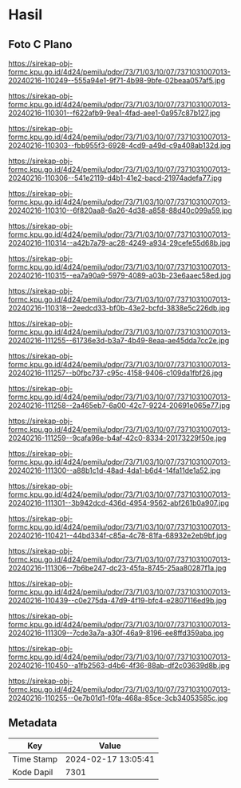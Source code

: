# Hasil

## Foto C Plano

https://sirekap-obj-formc.kpu.go.id/4d24/pemilu/pdpr/73/71/03/10/07/7371031007013-20240216-110249--555a94e1-9f71-4b98-9bfe-02beaa057af5.jpg

https://sirekap-obj-formc.kpu.go.id/4d24/pemilu/pdpr/73/71/03/10/07/7371031007013-20240216-110301--f622afb9-9ea1-4fad-aee1-0a957c87b127.jpg

https://sirekap-obj-formc.kpu.go.id/4d24/pemilu/pdpr/73/71/03/10/07/7371031007013-20240216-110303--fbb955f3-6928-4cd9-a49d-c9a408ab132d.jpg

https://sirekap-obj-formc.kpu.go.id/4d24/pemilu/pdpr/73/71/03/10/07/7371031007013-20240216-110306--541e2119-d4b1-41e2-bacd-21974adefa77.jpg

https://sirekap-obj-formc.kpu.go.id/4d24/pemilu/pdpr/73/71/03/10/07/7371031007013-20240216-110310--6f820aa8-6a26-4d38-a858-88d40c099a59.jpg

https://sirekap-obj-formc.kpu.go.id/4d24/pemilu/pdpr/73/71/03/10/07/7371031007013-20240216-110314--a42b7a79-ac28-4249-a934-29cefe55d68b.jpg

https://sirekap-obj-formc.kpu.go.id/4d24/pemilu/pdpr/73/71/03/10/07/7371031007013-20240216-110315--ea7a90a9-5979-4089-a03b-23e6aaec58ed.jpg

https://sirekap-obj-formc.kpu.go.id/4d24/pemilu/pdpr/73/71/03/10/07/7371031007013-20240216-110318--2eedcd33-bf0b-43e2-bcfd-3838e5c226db.jpg

https://sirekap-obj-formc.kpu.go.id/4d24/pemilu/pdpr/73/71/03/10/07/7371031007013-20240216-111255--61736e3d-b3a7-4b49-8eaa-ae45dda7cc2e.jpg

https://sirekap-obj-formc.kpu.go.id/4d24/pemilu/pdpr/73/71/03/10/07/7371031007013-20240216-111257--b0fbc737-c95c-4158-9406-c109da1fbf26.jpg

https://sirekap-obj-formc.kpu.go.id/4d24/pemilu/pdpr/73/71/03/10/07/7371031007013-20240216-111258--2a465eb7-6a00-42c7-9224-20691e065e77.jpg

https://sirekap-obj-formc.kpu.go.id/4d24/pemilu/pdpr/73/71/03/10/07/7371031007013-20240216-111259--9cafa96e-b4af-42c0-8334-20173229f50e.jpg

https://sirekap-obj-formc.kpu.go.id/4d24/pemilu/pdpr/73/71/03/10/07/7371031007013-20240216-111300--a88b1c1d-48ad-4da1-b6d4-14fa11de1a52.jpg

https://sirekap-obj-formc.kpu.go.id/4d24/pemilu/pdpr/73/71/03/10/07/7371031007013-20240216-111301--3b942dcd-436d-4954-9562-abf261b0a907.jpg

https://sirekap-obj-formc.kpu.go.id/4d24/pemilu/pdpr/73/71/03/10/07/7371031007013-20240216-110421--44bd334f-c85a-4c78-81fa-68932e2eb9bf.jpg

https://sirekap-obj-formc.kpu.go.id/4d24/pemilu/pdpr/73/71/03/10/07/7371031007013-20240216-111306--7b6be247-dc23-45fa-8745-25aa80287f1a.jpg

https://sirekap-obj-formc.kpu.go.id/4d24/pemilu/pdpr/73/71/03/10/07/7371031007013-20240216-110439--c0e275da-47d9-4f19-bfc4-e2807116ed9b.jpg

https://sirekap-obj-formc.kpu.go.id/4d24/pemilu/pdpr/73/71/03/10/07/7371031007013-20240216-111309--7cde3a7a-a30f-46a9-8196-ee8ffd359aba.jpg

https://sirekap-obj-formc.kpu.go.id/4d24/pemilu/pdpr/73/71/03/10/07/7371031007013-20240216-110450--a1fb2563-d4b6-4f36-88ab-df2c03639d8b.jpg

https://sirekap-obj-formc.kpu.go.id/4d24/pemilu/pdpr/73/71/03/10/07/7371031007013-20240216-110255--0e7b01d1-f0fa-468a-85ce-3cb34053585c.jpg


## Metadata

| Key        | Value               |
| ---------- | ------------------- |
| Time Stamp | 2024-02-17 13:05:41 |
| Kode Dapil | 7301                |



